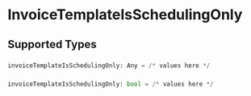 # InvoiceTemplateIsSchedulingOnly


## Supported Types

### 

```python
invoiceTemplateIsSchedulingOnly: Any = /* values here */
```

### 

```python
invoiceTemplateIsSchedulingOnly: bool = /* values here */
```

